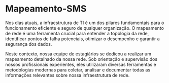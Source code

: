 # Mapeamento-SMS

Nos dias atuais, a infraestrutura de TI é um dos pilares fundamentais para o funcionamento eficiente e seguro de qualquer organização. O mapeamento de rede é uma ferramenta crucial para entender a topologia da rede, identificar pontos de falha potenciais, otimizar o desempenho e garantir a segurança dos dados.

Neste contexto, nossa equipe de estagiários se dedicou a realizar um mapeamento detalhado da nossa rede. Sob orientação e supervisão dos nossos profissionais experientes, eles utilizaram diversas ferramentas e metodologias modernas para coletar, analisar e documentar todas as informações relevantes sobre nossa infraestrutura de rede.
